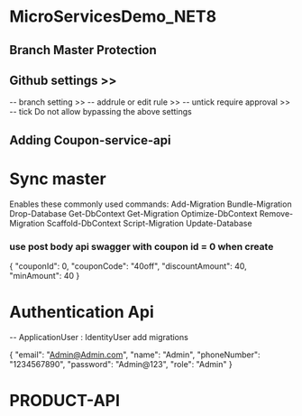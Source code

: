 # MicroServicesDemo_NET8

## Branch Master Protection

## Github settings >> 
-- branch setting >> 
-- addrule or edit rule >> 
-- untick require approval >> 
-- tick Do not allow bypassing the above settings 

## Adding Coupon-service-api

# Sync master

Enables these commonly used commands:
Add-Migration
Bundle-Migration
Drop-Database
Get-DbContext
Get-Migration
Optimize-DbContext
Remove-Migration
Scaffold-DbContext
Script-Migration
Update-Database


<PackageReference Include="Microsoft.AspNetCore.Authentication.JwtBearer" Version="8.0.3" />
<PackageReference Include="Microsoft.AspNetCore.OpenApi" Version="8.0.3" />
<PackageReference Include="Microsoft.EntityFrameworkCore" Version="8.0.3" />
<PackageReference Include="Microsoft.EntityFrameworkCore.SqlServer" Version="8.0.3" />
<PackageReference Include="Microsoft.EntityFrameworkCore.Tools" Version="8.0.3">

<PackageReference Include="AutoMapper" Version="13.0.1" />
<PackageReference Include="AutoMapper.Extensions.Microsoft.DependencyInjection" Version="12.0.0" />
<PackageReference Include="Newtonsoft.Json" Version="13.0.3" />
<PackageReference Include="Swashbuckle.AspNetCore" Version="6.4.0" />


### use post body api swagger with coupon id = 0 when create 
{
  "couponId": 0,
  "couponCode": "40off",
  "discountAmount": 40,
  "minAmount": 40
}


# Authentication Api 
-- ApplicationUser : IdentityUser add migrations 


{
  "email": "Admin@Admin.com",
  "name": "Admin",
  "phoneNumber": "1234567890",
  "password": "Admin@123",
  "role": "Admin"
}

# PRODUCT-API